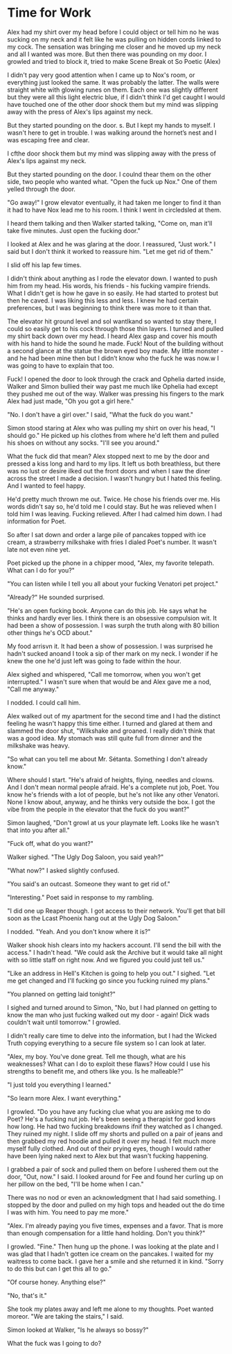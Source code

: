 #  Time for Work

Alex had my shirt over my head before I could object or tell him no he was
sucking on my neck and it felt like he was pulling on hidden cords linked to my
cock. The sensation was bringing me closer and he moved up my neck and all I
wanted was more. But then there was pounding on my door. I growled and tried to
block it, tried to make Scene Break
 ot So Poetic (Alex)

I didn't pay very good attention when I came up to Nox's room, or everything
just looked the same. It was probably the latter. The walls were straight white
with glowing runes on them. Each one was slightly different but they were all
this light electric blue, if I didn't think I'd get caught I would have touched
one of the other door shock them but my mind was slipping away with
the press of Alex's lips against my neck.

But they started pounding on the door. s. But I kept my hands to myself. I wasn't here to get in
trouble. I was walking around the hornet’s nest and I was escaping free and
clear.

I cfthe door shock them but my mind was slipping away with
the press of Alex's lips against my neck.

But they started pounding on the door. I coulnd thear them on the other side, two
people who wanted what. "Open the fuck up Nox." One of them yelled through the
door.

"Go away!" I grow elevator eventually, it had taken me longer to find it than it had
to have Nox lead me to his room. I think I went in circledsled at them.

I heard them talking and then Walker started talking, "Come on, man it'll take
five minutes. Just open the fucking door."

I looked at Alex and he was glaring at the door. I reassured, "Just work." I
said but I don't think it worked to reassure him. "Let me get rid of them."

I slid off his lap few times.

I didn't think about anything as I rode the elevator down. I wanted to push him
from my head. His words, his friends - his fucking vampire friends. What I
didn't get is how he gave in so easily. He had started to protest but then he
caved. I was liking this less and less. I knew he had certain preferences, but I
was beginning to think there was more to it than that.

The elevator hit ground level and soI wantlkand so wanted to stay there, I could so easily get to his
cock through those thin layers. I turned and pulled my shirt back down over my
head. I heard Alex gasp and cover his mouth with his hand to hide the sound he
made. Fuck! Nout of the building without a second
glance at the statue the brown eyed boy made. My little monster - and he had
been mine then but I didn’t know who the fuck he was now.w I was going to have to explain that too.

Fuck! I opened the door to look through the crack and Ophelia darted inside,
Walker and Simon bullied their way past me much like Ophelia had except they
pushed me out of the way. Walker was pressing his fingers to the mark Alex had
just made, "Oh you got a girl here."

"No. I don't have a girl over." I said, "What the fuck do you want."

Simon stood staring at Alex who was pulling my shirt on over his head, "I should
go." He picked up his clothes from where he'd left them and pulled his shoes on
without any socks. "I'll see you around."

What the fuck did that mean? Alex stopped next to me by the door and pressed a
kiss long and hard to my lips. It left us both breathless, but there was no lust
or desire ilked out the front
doors and when I saw the diner across the street I made a decision. I wasn't
hungry but I hated this feeling. And I wanted to feel happy.

He'd pretty much thrown me out. Twice. He chose his friends over me. His words
didn't say so, he'd told me I could stay. But he was relieved when I told him I
was leaving. Fucking relieved. After I had calmed him down. I had information
for Poet.

So after I sat down and order a large pile of pancakes topped with ice cream, a
strawberry milkshake with fries I dialed Poet's number. It wasn't late not even
nine yet.

Poet picked up the phone in a chipper mood, "Alex, my favorite telepath. What
can I do for you?"

"You can listen while I tell you all about your fucking Venatori pet project."

"Already?" He sounded surprised.

"He's an open fucking book. Anyone can do this job. He says what he thinks and
hardly ever lies. I think there is an obsessive compulsion wit. It had been a show of possession. I was surph the truth along
with 80 billion other things he's OCD about."

My food arrisvn it. It had been a show of possession. I was surprised he hadn't
sucked anoand I took a sip of ther mark on my neck. I wonder if he knew the one he'd just left was
going to fade within the hour.

Alex sighed and whispered, "Call me tomorrow, when you won't get interrupted." I
wasn't sure when that would be and Alex gave me a nod, "Call me anyway."

I nodded. I could call him.

Alex walked out of my apartment for the second time and I had the distinct
feeling he wasn't happy this time either. I turned and glared at them and
slammed the door shut, "Wilkshake and groaned. I really didn't
think that was a good idea. My stomach was still quite full from dinner and the
milkshake was heavy.

"So what can you tell me about Mr. Sétanta. Something I don't already know."

Where should I start. "He's afraid of heights, flying, needles and clowns. And I
don't mean normal people afraid. He's a complete nut job, Poet. You know he's
friends with a lot of people, but he's not like any other Venatori. None I know
about, anyway, and he thinks very outside the box. I got the vibe from the
people in the elevator that the fuck do you want?"

Simon laughed, "Don't growl at us your playmate left. Looks like he wasn't that
into you after all."

"Fuck off, what do you want?"

Walker sighed. "The Ugly Dog Saloon, you said yeah?"

"What now?" I asked slightly confused.

"You said's an outcast. Someone they want to get rid of."

"Interesting." Poet said in response to my rambling.

"I did one up Reaper though. I got access to their network. You'll get that bill
soon as the Lcast Phoenix hang out at the Ugly Dog Saloon."

I nodded. "Yeah. And you don't know where it is?"

Walker shook hish clears into my hackers account. I'll send the bill with the
access." I hadn't head. "We could ask the Archive but it would take all night
with so little staff on right now. And we figured you could just tell us."

"Like an address in Hell's Kitchen is going to help you out." I sighed. "Let me
get changed and I'll fucking go since you fucking ruined my plans."

"You planned on getting laid tonight?"

I sighed and turned around to Simon, "No, but I had planned on getting to know
the man who just fucking walked out my door - again! Dick wads couldn't wait
until tomorrow." I growled.

I didn't really care time to delve into the information, but I had the Wicked
Truth copying everything to a secure file system so I can look at later.

"Alex, my boy. You've done great. Tell me though, what are his weaknesses? What
can I do to exploit these flaws? How could I use his strengths to benefit me,
and others like you. Is he malleable?"

"I just told you everything I learned."

"So learn more Alex. I want everything."

I growled. "Do you have any fucking clue what you are asking me to do Poet? He's
a fucking nut job. He's been seeing a therapist for god knows how long. He had
two fucking breakdowns ifnif they watched as I changed. They ruined my night. I slide
off my shorts and pulled on a pair of jeans and then grabbed my red hoodie and
pulled it over my head. I felt much more myself fully clothed. And out of their
prying eyes, though I would rather have been lying naked next to Alex but that
wasn't fucking happening.

I grabbed a pair of sock and pulled them on before I ushered them out the door,
"Out, now." I said. I looked around for Fee and found her curling up on her
pillow on the bed, "I'll be home when I can."

There was no nod or even an acknowledgment that I had said something. I stopped
by the door and pulled on my high tops and headed out the do time I was with him. You need to pay me more."

"Alex. I'm already paying you five times, expenses and a favor. That is more
than enough compensation for a little hand holding. Don't you think?"

I growled. "Fine." Then hung up the phone. I was looking at the plate and I was
glad that I hadn't gotten ice cream on the pancakes. I waited for my waitress to
come back. I gave her a smile and she returned it in kind. "Sorry to do this but
can I get this all to go."

"Of course honey. Anything else?"

"No, that's it."

She took my plates away and left me alone to my thoughts. Poet wanted moreor. "We are taking
the stairs," I said.

Simon looked at Walker, "Is he always so bossy?"
What
the fuck was I going to do?


<!--stackedit_data:
eyJoaXN0b3J5IjpbMTU1MzY4Nzc3MCwtMTU4OTAyODVdfQ==
-->